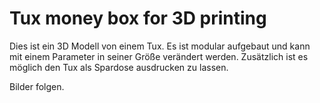 # Tux money box for 3D printing

Dies ist ein 3D Modell von einem Tux. Es ist modular aufgebaut und kann mit einem Parameter in seiner Größe verändert werden. Zusätzlich ist es möglich den Tux als Spardose ausdrucken zu lassen.

Bilder folgen.
